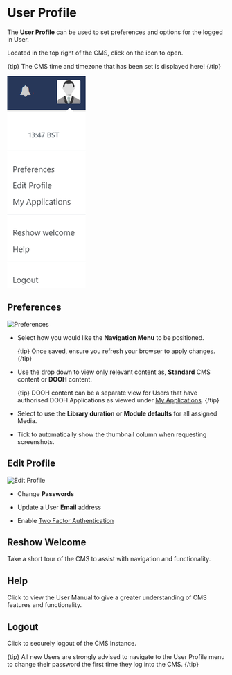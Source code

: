 <!--toc=tour-->

# User Profile

The **User Profile** can be used to set preferences and options for the logged in User.

Located in the top right of the CMS, click on the icon to open.

{tip}
The CMS time and timezone that has been set is displayed here!
{/tip}

![User Profile](img/tour_user_profile.png)

## Preferences

![Preferences](img/v2_tour_profile_preferences.png) 

- Select how you would like the **Navigation Menu** to be positioned.

  {tip}
  Once saved, ensure you refresh your browser to apply changes.
  {/tip}

- Use the drop down to view only relevant content as, **Standard** CMS content or **DOOH** content.

  {tip}
  DOOH content can be a separate view for Users that have authorised DOOH Applications as viewed under [My Applications](<https://xibo.org.uk/manual/en/users_administration.html#my_applications>).
  {/tip}

- Select to use the **Library duration** or **Module defaults** for all assigned Media.

- Tick to automatically show the thumbnail column when requesting screenshots.





## Edit Profile

![Edit Profile](img/v2_tour_edit_profile.png)

- Change **Passwords**
- Update a User **Email** address

- Enable [Two Factor Authentication](<https://xibo.org.uk/manual/en/tour_two_factor_authentication.html>) 

## Reshow Welcome

Take a short tour of the CMS to assist with navigation and functionality.

## Help

Click to view the User Manual to give a greater understanding of CMS features and functionality.

## Logout

Click to securely logout of the CMS Instance.

{tip}
All new Users are strongly advised to navigate to the User Profile menu to change their password the first time they log into the CMS.
{/tip}